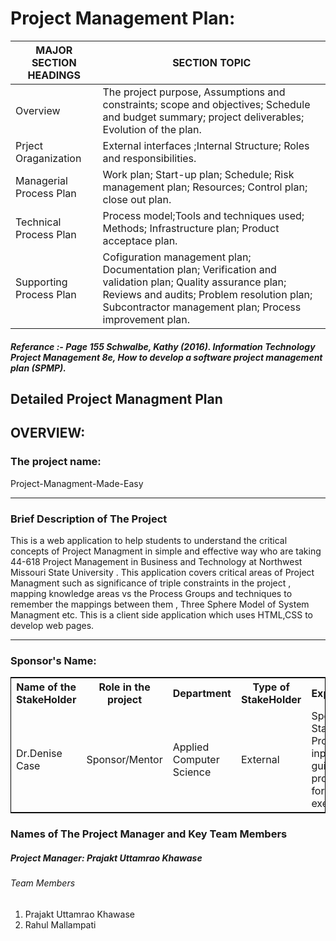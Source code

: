# Project Management Plan:


MAJOR SECTION HEADINGS|SECTION TOPIC|
---|---|
Overview |The project purpose, Assumptions and constraints; scope and objectives; Schedule and budget summary; project deliverables; Evolution of the plan. 
Prject Oraganization |External interfaces ;Internal Structure;  Roles and responsibilities.
Managerial Process Plan | Work plan; Start-up plan;  Schedule; Risk management plan; Resources; Control plan;  close out plan.
Technical Process Plan |Process model;Tools and techniques used;  Methods; Infrastructure plan; Product acceptace plan.
Supporting Process Plan |Cofiguration management plan;  Documentation plan; Verification and validation plan; Quality assurance plan; Reviews and audits; Problem resolution plan; Subcontractor management plan; Process improvement plan.

##### Referance :- Page 155 Schwalbe, Kathy (2016). Information Technology Project Management 8e, How to develop a software project management plan (SPMP).

## Detailed Project Managment Plan

## OVERVIEW:

### The project name:

Project-Managment-Made-Easy

<hr>

### Brief Description of The Project

This is a web application to help students to understand the critical concepts of Project Managment in simple and effective way who are taking 44-618 Project Management in Business and Technology at Northwest Missouri State University . This application covers critical areas of Project Managment such as significance of triple constraints in the project , mapping knowledge areas vs the Process Groups and techniques to remember the mappings between them , Three Sphere Model of System Managment etc. This is a client side application which uses HTML,CSS to develop web pages.

<hr>

### Sponsor's Name:
<table style="width:100%;border: 1px solid black;">
  <tr>
    <th>Name of the StakeHolder</th>
    <th>Role in the project</th> 
<th>Department</th>
	<th>Type of StakeHolder</th>
	<th>Expectations</th>
	<th>Contact Info</th>
  </tr>
  <tr>
    <td>Dr.Denise Case</td>
    <td>Sponsor/Mentor</td> 
    <td>
	Applied Computer Science</td>
	 <td>External</td> 
	 <td>Sponsor, Key Stakeholder. Provides input and guidance to proceed forward the execution</td>
	  <td> Colden Hall 2280 ,  Maryville,Missouri</td> 
</tr>
</table>


### Names of The Project Manager and Key Team Members

##### Project Manager: Prajakt Uttamrao Khawase

###### Team Members
1. Prajakt Uttamrao Khawase<br>
2. Rahul Mallampati<br>



